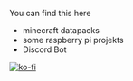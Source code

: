 
You can find this here

- minecraft datapacks
- some raspberry pi projekts
- Discord Bot

  
[![ko-fi](https://ko-fi.com/img/githubbutton_sm.svg)](https://ko-fi.com/D1D214U7E2)

